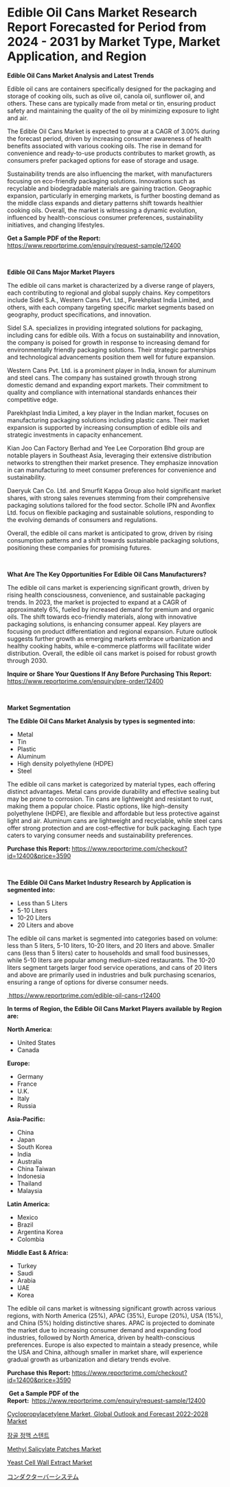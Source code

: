 <p><h1>Edible Oil Cans Market Research Report Forecasted for Period from 2024 -  2031 by Market Type, Market Application, and Region</h1></p><p><strong>Edible Oil Cans Market Analysis and Latest Trends</strong></p>
<p><p>Edible oil cans are containers specifically designed for the packaging and storage of cooking oils, such as olive oil, canola oil, sunflower oil, and others. These cans are typically made from metal or tin, ensuring product safety and maintaining the quality of the oil by minimizing exposure to light and air. </p><p>The Edible Oil Cans Market is expected to grow at a CAGR of 3.00% during the forecast period, driven by increasing consumer awareness of health benefits associated with various cooking oils. The rise in demand for convenience and ready-to-use products contributes to market growth, as consumers prefer packaged options for ease of storage and usage. </p><p>Sustainability trends are also influencing the market, with manufacturers focusing on eco-friendly packaging solutions. Innovations such as recyclable and biodegradable materials are gaining traction. Geographic expansion, particularly in emerging markets, is further boosting demand as the middle class expands and dietary patterns shift towards healthier cooking oils. Overall, the market is witnessing a dynamic evolution, influenced by health-conscious consumer preferences, sustainability initiatives, and changing lifestyles.</p></p>
<p><strong>Get a Sample PDF of the Report:&nbsp;</strong> <a href="https://www.reportprime.com/enquiry/request-sample/12400">https://www.reportprime.com/enquiry/request-sample/12400</a></p>
<p>&nbsp;</p>
<p><strong>Edible Oil Cans Major Market Players</strong></p>
<p><p>The edible oil cans market is characterized by a diverse range of players, each contributing to regional and global supply chains. Key competitors include Sidel S.A., Western Cans Pvt. Ltd., Parekhplast India Limited, and others, with each company targeting specific market segments based on geography, product specifications, and innovation.</p><p>Sidel S.A. specializes in providing integrated solutions for packaging, including cans for edible oils. With a focus on sustainability and innovation, the company is poised for growth in response to increasing demand for environmentally friendly packaging solutions. Their strategic partnerships and technological advancements position them well for future expansion.</p><p>Western Cans Pvt. Ltd. is a prominent player in India, known for aluminum and steel cans. The company has sustained growth through strong domestic demand and expanding export markets. Their commitment to quality and compliance with international standards enhances their competitive edge.</p><p>Parekhplast India Limited, a key player in the Indian market, focuses on manufacturing packaging solutions including plastic cans. Their market expansion is supported by increasing consumption of edible oils and strategic investments in capacity enhancement.</p><p>Kian Joo Can Factory Berhad and Yee Lee Corporation Bhd group are notable players in Southeast Asia, leveraging their extensive distribution networks to strengthen their market presence. They emphasize innovation in can manufacturing to meet consumer preferences for convenience and sustainability.</p><p>Daeryuk Can Co. Ltd. and Smurfit Kappa Group also hold significant market shares, with strong sales revenues stemming from their comprehensive packaging solutions tailored for the food sector. Scholle IPN and Avonflex Ltd. focus on flexible packaging and sustainable solutions, responding to the evolving demands of consumers and regulations.</p><p>Overall, the edible oil cans market is anticipated to grow, driven by rising consumption patterns and a shift towards sustainable packaging solutions, positioning these companies for promising futures.</p></p>
<p>&nbsp;</p>
<p><strong>What Are The Key Opportunities For Edible Oil Cans Manufacturers?</strong></p>
<p><p>The edible oil cans market is experiencing significant growth, driven by rising health consciousness, convenience, and sustainable packaging trends. In 2023, the market is projected to expand at a CAGR of approximately 6%, fueled by increased demand for premium and organic oils. The shift towards eco-friendly materials, along with innovative packaging solutions, is enhancing consumer appeal. Key players are focusing on product differentiation and regional expansion. Future outlook suggests further growth as emerging markets embrace urbanization and healthy cooking habits, while e-commerce platforms will facilitate wider distribution. Overall, the edible oil cans market is poised for robust growth through 2030.</p></p>
<p><strong>Inquire or Share Your Questions If Any Before Purchasing This Report:</strong> <a href="https://www.reportprime.com/enquiry/pre-order/12400">https://www.reportprime.com/enquiry/pre-order/12400</a></p>
<p>&nbsp;</p>
<p><strong>Market Segmentation</strong></p>
<p><strong>The Edible Oil Cans Market Analysis by types is segmented into:</strong></p>
<p><ul><li>Metal</li><li>Tin</li><li>Plastic</li><li>Aluminum</li><li>High density polyethylene (HDPE)</li><li>Steel</li></ul></p>
<p><p>The edible oil cans market is categorized by material types, each offering distinct advantages. Metal cans provide durability and effective sealing but may be prone to corrosion. Tin cans are lightweight and resistant to rust, making them a popular choice. Plastic options, like high-density polyethylene (HDPE), are flexible and affordable but less protective against light and air. Aluminum cans are lightweight and recyclable, while steel cans offer strong protection and are cost-effective for bulk packaging. Each type caters to varying consumer needs and sustainability preferences.</p></p>
<p><strong>Purchase this Report:&nbsp;</strong><a href="https://www.reportprime.com/checkout?id=12400&price=3590">https://www.reportprime.com/checkout?id=12400&price=3590</a></p>
<p>&nbsp;</p>
<p><strong>The Edible Oil Cans Market Industry Research by Application is segmented into:</strong></p>
<p><ul><li>Less than 5 Liters</li><li>5-10 Liters</li><li>10-20 Liters</li><li>20 Liters and above</li></ul></p>
<p><p>The edible oil cans market is segmented into categories based on volume: less than 5 liters, 5-10 liters, 10-20 liters, and 20 liters and above. Smaller cans (less than 5 liters) cater to households and small food businesses, while 5-10 liters are popular among medium-sized restaurants. The 10-20 liters segment targets larger food service operations, and cans of 20 liters and above are primarily used in industries and bulk purchasing scenarios, ensuring a range of options for diverse consumer needs.</p></p>
<p><a href="https://www.reportprime.com/edible-oil-cans-r12400">&nbsp;https://www.reportprime.com/edible-oil-cans-r12400</a></p>
<p><strong>In terms of Region, the Edible Oil Cans Market Players available by Region are:</strong></p>
<p>
    <p> <strong> North America: </strong>
        <ul>
            <li>United States</li>
            <li>Canada</li>
        </ul>
        </p> 
    <p> <strong> Europe: </strong>
        <ul>
            <li>Germany</li>
            <li>France</li>
            <li>U.K.</li>
            <li>Italy</li>
            <li>Russia</li>
        </ul>
        </p> 
    <p> <strong> Asia-Pacific: </strong>
        <ul>
            <li>China</li>
            <li>Japan</li>
            <li>South Korea</li>
            <li>India</li>
            <li>Australia</li>
            <li>China Taiwan</li>
            <li>Indonesia</li>
            <li>Thailand</li>
            <li>Malaysia</li>
        </ul>
        </p> 
    <p> <strong> Latin America: </strong>
        <ul>
            <li>Mexico</li>
            <li>Brazil</li>
            <li>Argentina Korea</li>
            <li>Colombia</li>
        </ul>
        </p> 
    <p> <strong> Middle East & Africa: </strong>
        <ul>
            <li>Turkey</li>
            <li>Saudi</li>
            <li>Arabia</li>
            <li>UAE</li>
            <li>Korea</li>
        </ul>
    </p>
    </p>
<p><p>The edible oil cans market is witnessing significant growth across various regions, with North America (25%), APAC (35%), Europe (20%), USA (15%), and China (5%) holding distinctive shares. APAC is projected to dominate the market due to increasing consumer demand and expanding food industries, followed by North America, driven by health-conscious preferences. Europe is also expected to maintain a steady presence, while the USA and China, although smaller in market share, will experience gradual growth as urbanization and dietary trends evolve.</p></p>
<p><strong>Purchase this Report: </strong><a href="https://www.reportprime.com/checkout?id=12400&price=3590">https://www.reportprime.com/checkout?id=12400&price=3590</a></p>
<p>&nbsp;<strong>Get a Sample PDF of the Report:&nbsp;&nbsp;</strong><a href="https://www.reportprime.com/enquiry/request-sample/12400">https://www.reportprime.com/enquiry/request-sample/12400</a></p>
<p><strong></strong></p>
<p><p><a href="https://www.linkedin.com/pulse/cyclopropylacetylene-market-global-outlook-forecast-2022-2028-1lcof?trackingId=HBEY5X4PSoyH9e9rdWXj9w%3D%3D">Cyclopropylacetylene Market, Global Outlook and Forecast 2022-2028 Market</a></p><p><a href="https://medium.com/@christorpherpfannerstill5436/%EA%B8%80%EB%A1%9C%EB%B2%8C-%EC%9E%A5%EA%B3%A8%EC%A0%95%EB%A7%A5-%EC%8A%A4%ED%85%90%ED%8A%B8-%EC%8B%9C%EC%9E%A5-%EC%9D%91%EC%9A%A9-%EC%B5%9C%EC%A2%85-%EC%82%AC%EC%9A%A9-%EC%82%B0%EC%97%85-%EC%9C%A0%ED%98%95-%EC%9E%A5%EB%B9%84-%EB%B0%8F-%EC%A7%80%EC%97%AD%EC%97%90-%EB%8C%80%ED%95%9C-%EB%B6%84%EC%84%9D-%EB%B0%8F-%EC%98%88%EC%B8%A1-2024-2031-dd9cf91d5d84">장골 정맥 스텐트</a></p><p><a href="https://medium.com/@rhys_bevs91/global-methyl-salicylate-patches-market-opportunities-and-market-challenges-2024-2031-31648da5f0ca">Methyl Salicylate Patches Market</a></p><p><a href="https://medium.com/@rhys_bevs91/yeast-cell-wall-extract-market-investigation-industry-evolution-and-forecast-till-2031-f55ef50a0093">Yeast Cell Wall Extract Market</a></p><p><a href="https://medium.com/@jessicagtk0/%E3%82%B0%E3%83%AD%E3%83%BC%E3%83%90%E3%83%AB%E3%82%B3%E3%83%B3%E3%83%80%E3%82%AF%E3%82%BF%E3%83%BC%E3%83%90%E3%83%BC%E3%82%B7%E3%82%B9%E3%83%86%E3%83%A0%E5%B8%82%E5%A0%B4%E3%81%AB%E3%81%8A%E3%81%91%E3%82%8B%E6%96%B0%E3%81%9F%E3%81%AA%E6%A9%9F%E4%BC%9A%E3%81%A8%E8%AA%B2%E9%A1%8C-2024%E5%B9%B4-2031%E5%B9%B4-c458568b8c7c">コンダクターバーシステム</a></p></p>